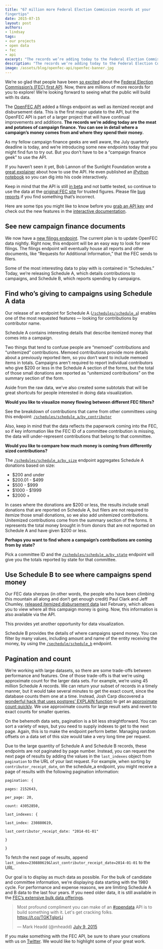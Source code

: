 ```yaml
---
title: "67 million more Federal Election Commission records at your
fingertips"
date: 2015-07-15
layout: post
authors:
- lindsay
tags:
- our projects
- open data
- fec
- api
excerpt: "The records we’re adding today to the Federal Election Commission's API are the meat and potatoes of campaign finance. You can see in detail where a campaign’s money comes from and where they spend their money."
description: "The records we’re adding today to the Federal Election Commission's API are the meat and potatoes of campaign finance. You can see in detail where a campaign’s money comes from and where they spend their money."
image: /assets/blog/openfec-api/openfec-banner.jpg
---
```

We’re so glad that people have been [so
excited](https://storify.com/18F/18f) about the [Federal Election
Commission’s (FEC) first
API](https://18f.gsa.gov/2015/07/08/openfec-api/). Now, there are
millions of more records for you to explore! We’re looking forward to
seeing what the public will build with its data.

The [OpenFEC API](https://api.open.fec.gov/developers) added a filings
endpoint as well as itemized receipt and disbursement data. This is the
first major update to the API, but the OpenFEC API is part of a larger
project that will have continual improvements and additions. **The
records we’re adding today are the meat and potatoes of campaign
finance. You can see in detail where a campaign’s money comes from and
where they spend their money.**

As my fellow campaign finance geeks are well aware, the July quarterly
deadline is today, and we’re introducing some new endpoints today that
you might find fun to try out. But you don’t have to be a “campaign
finance geek” to use the API.

If you haven’t seen it yet, Bob Lannon of the Sunlight Foundation wrote
a [great
explainer](https://sunlightfoundation.com/blog/2015/07/08/openfec-makes-campaign-finance-data-more-accessible-with-new-api-heres-how-to-get-started/)
about how to use the API. He even published an [iPython
notebook](https://github.com/boblannon/blogpost_fec-api-howto/blob/master/fec_api.ipynb)
so you can dig into his code interactively.

Keep in mind that the API is still [in
beta](https://18f.gsa.gov/dashboard/stages/#beta) and not battle
tested, so continue to use the data at the
[original FEC site](http://www.fec.gov/pindex.shtml) for trusted figures. Please file
[bug reports](https://github.com/18F/openFEC/issues) if you find
something that’s incorrect.

Here are some tips you might like to know before you [grab an API
key](https://api.data.gov/signup/) and check out the new features in
the [interactive documentation](https://api.open.fec.gov/developers).

## See new campaign finance documents

We now have a [new filings
endpoint](https://api.open.fec.gov/developers#!/filings). The current
plan is to update OpenFEC data nightly. Right now, this endpoint will be
an easy way to look for new filings. The filings endpoint will
eventually house all reports and other documents, like “Requests for
Additional Information,” that the FEC sends to filers.

Some of the most interesting data to play with is contained in
“Schedules.” Today, we’re releasing Schedule A, which details
contributions to campaigns, and Schedule B, which reports spending by
campaigns.

## Find who’s giving to campaigns using Schedule A data

Our release of an endpoint for Schedule A ([`/schedules/schedule_a`](https://api.open.fec.gov/developers#!/schedules/get_schedules_schedule_a)) enables one of the most
requested features — looking for contributions by contributor name.

Schedule A contains interesting details that describe itemized money
that comes into a campaign.

Two things that tend to confuse people are “memoed” contributions and
“unitemized” contributions. Memoed contributions provide more details
about a previously reported item, so you don’t want to include memoed
items in totals. Campaigns aren't required to report individual
contributors who give $200 or less in the Schedule A section of the
forms, but the total of those small donations are reported as
“unitemized contributions” on the summary section of the form.

Aside from the raw data, we’ve also created some subtotals that will be
great shortcuts for people interested in doing data visualization.

**Would you like to visualize money flowing between different FEC
filters?**

See the breakdown of contributions that came from other committees using this endpoint: [`/schedules/schedule_a/by_contributor`](https://api.open.fec.gov//developers#!/schedules/get_schedules_schedule_a_by_contributor)

Also, keep in mind that the data reflects the paperwork coming into the
FEC, so if key information like the FEC ID of a committee contribution
is missing, the data will under-represent contributions that belong to
that committee.

**Would you like to compare how much money is coming from differently
sized contributions?**

The [`/schedules/schedule_a/by_size`](https://api.open.fec.gov/developers#!/schedules/get_schedules_schedule_a_by_size) endpoint aggregates Schedule A donations based on size:

-   $200 and under
-   $200.01 - $499
-   $500 - $999
-   $1000 - $1999
-   $2000 +

In cases where the donations are $200 or less, the results include
small donations that are reported on Schedule A, but filers are not
required to itemize those small donations, so we also add unitemized
contributions. Unitemized contributions come from the summary section of
the forms. It represents the total money brought in from donors that are
not reported on Schedule A and have given $200 or less.

**Perhaps you want to find where a campaign’s contributions are coming
from by state?**

Pick a committee ID and the [`/schedules/schedule_a/by_state`](https://api.open.fec.gov/developers#!/schedules/get_commttee_committee_id_schedules_schedule_a_by_state) endpoint will give you the totals reported
by state for that committee.

## Use Schedule B to see where campaigns spend money

Our FEC data sherpas (in other words, the people who have been climbing
this mountain all along and don’t get enough credit) Paul Clark and Jeff
Chumley, [released itemized
disbursement data](http://www.fec.gov/finance/disclosure/ftpdet.shtml)
last February, which allows you to view where all this campaign money is
going. Now, this information is also available via the API.

This provides yet another opportunity for data visualization.

Schedule B provides the details of where campaigns spend money. You can
filter by many values, including amount and name of the entity receiving
the money, by using the [`/sechedule/schedule_b`](https://api.open.fec.gov/developers#!/schedules/get_schedules_schedule_b) endpoint.


## Pagination and count

We’re working with large datasets, so there are some trade-offs between
performance and features. One of those trade-offs is that we’re using
approximate count for the larger data sets. For example, we’re using 45
million Schedule A records. We can return your subset of records in a
timely manner, but it would take several minutes to get the exact count,
since the database counts them one at a time. Instead, Josh Carp
discovered a [wonderful hack that uses postgres’ EXPLAIN
function](https://wiki.postgresql.org/wiki/Count_estimate) to get an [approximate count quickly](https://github.com/18F/openFEC/blob/develop/webservices/common/counts.py).
We use approximate counts for large result sets and revert to exact
counts for smaller queries.

On the behemoth data sets, pagination is a bit less straightforward. You
can sort a variety of ways, but you need to supply indexes to get to the
next page. Again, this is to make the endpoint perform better. Managing
random offsets on a data set of this size would take a very long time
per request.

Due to the large quantity of Schedule A and Schedule B records, these
endpoints are not paginated by page number. Instead, you can request the
next page of results by adding the values in the `last_indexes`
object from `pagination` to the URL of your last request. For example,
when sorting by `contributor_receipt_date`, on the schedule\_a
endpoint, you might receive a page of results with the following
pagination information:

```
pagination: {

pages: 2152643,

per_page: 20,

count: 43052850,

last_indexes: {

last_index: 230880619,

last_contributor_receipt_date: "2014-01-01"

}

}
```

To fetch the next page of results, append
`last_index=230880619&last_contributor_receipt_date=2014-01-01` to
the URL.

Our goal is to display as much data as possible. For the bulk of
candidate and committee information, we’re displaying data starting with
the 1980 cycle. For performance and expense reasons, we are limiting
Schedule A and B data to the last four years. If you need older data, it
is still available in the [FEC’s extensive bulk data
offerings](http://www.fec.gov/finance/disclosure/ftpdet.shtml).

<blockquote class="twitter-tweet" lang="en"><p lang="en" dir="ltr">Most profound compliment you can make of an <a href="https://twitter.com/hashtag/opendata?src=hash">#opendata</a> API is to build something with it. Let&#39;s get cracking folks. <a href="https://t.co/TGKTglprLj">https://t.co/TGKTglprLj</a></p>&mdash; Mark Headd (@mheadd) <a href="https://twitter.com/mheadd/status/619098677710340096">July 9, 2015</a></blockquote>
<script async src="//platform.twitter.com/widgets.js" charset="utf-8"></script>

If you make something with the FEC API, be sure to share your creations
with us on
[Twitter](https://twitter.com/18f).
We would like to highlight some of your great work.
